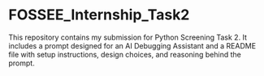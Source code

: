# FOSSEE_Internship_Task2
This repository contains my submission for Python Screening Task 2. It includes a prompt designed for an AI Debugging Assistant and a README file with setup instructions, design choices, and reasoning behind the prompt.
